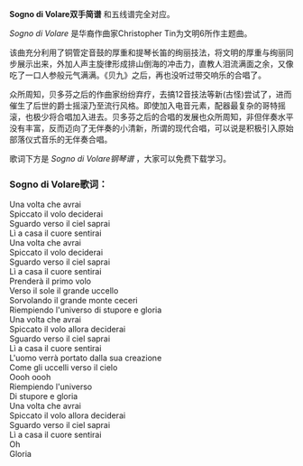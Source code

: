 

**Sogno di Volare双手简谱** 和五线谱完全对应。

_Sogno di Volare_ 是华裔作曲家Christopher Tin为文明6所作主题曲。

该曲充分利用了铜管定音鼓的厚重和提琴长笛的绚丽技法，将文明的厚重与绚丽同步展示出来，外加人声主旋律形成排山倒海的冲击力，直教人泪流满面之余，又像吃了一口人参般元气满满。《贝九》之后，再也没听过带交响乐的合唱了。

众所周知，贝多芬之后的作曲家纷纷弃疗，去搞12音技法等新(古怪)尝试了，进而催生了后世的爵士摇滚乃至流行风格。即使加入电音元素，配器最复杂的哥特摇滚，也极少将合唱加入进去。贝多芬之后的合唱的发展也众所周知，非但伴奏水平没有丰富，反而迈向了无伴奏的小清新，所谓的现代合唱，可以说是积极引入原始部落仪式音乐的无伴奏合唱。

歌词下方是 _Sogno di Volare钢琴谱_ ，大家可以免费下载学习。

### Sogno di Volare歌词：

Una volta che avrai  
Spiccato il volo deciderai  
Sguardo verso il ciel saprai  
Lì a casa il cuore sentirai  
Una volta che avrai  
Spiccato il volo deciderai  
Sguardo verso il ciel saprai  
Lì a casa il cuore sentirai  
Prenderà il primo volo  
Verso il sole il grande uccello  
Sorvolando il grande monte ceceri  
Riempiendo l'universo di stupore e gloria  
Una volta che avrai  
Spiccato il volo allora deciderai  
Sguardo verso il ciel saprai  
Lì a casa il cuore sentirai  
L'uomo verrà portato dalla sua creazione  
Come gli uccelli verso il cielo  
Oooh oooh  
Riempiendo l'universo  
Di stupore e gloria  
Una volta che avrai  
Spiccato il volo allora deciderai  
Sguardo verso il ciel saprai  
Lì a casa il cuore sentirai  
Oh  
Gloria

